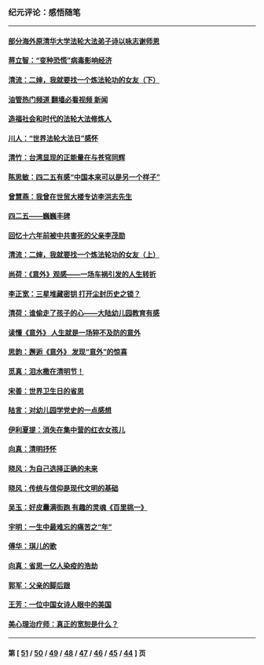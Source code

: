 ### 纪元评论：感悟随笔
---
#### [部分海外原清华大学法轮大法弟子诗以咏志谢师恩](../../pages/nsc1035/n12957723.md?05190330) 
#### [蒋立智：“变种恐慌”病毒影响经济](../../pages/nsc1035/n12955438.md?05190330) 
#### [清流：二婶，我就要找一个炼法轮功的女友（下）](../../pages/nsc1035/n12953189.md?05190330) 
#### [油管热门频道 翻墙必看视频 新闻](ok?05190330)
#### [造福社会和时代的法轮大法修炼人](../../pages/nsc1035/n12944018.md?05190330) 
#### [川人：“世界法轮大法日”感怀](../../pages/nsc1035/n12932771.md?05190330) 
#### [清竹：台湾显现的正能量在与苍穹同辉](../../pages/nsc1035/n12928084.md?05190330) 
#### [陈思敏：四二五有感“中国本来可以是另一个样子”](../../pages/nsc1035/n12902318.md?05190330) 
#### [曾慧燕：我曾在世贸大楼专访李洪志先生](../../pages/nsc1035/n12898729.md?05190330) 
#### [四二五——巍巍丰碑](../../pages/nsc1035/n12893609.md?05190330) 
#### [回忆十六年前被中共害死的父亲李茂勋](../../pages/nsc1035/n12880270.md?05190330) 
#### [清流：二婶，我就要找一个炼法轮功的女友（上）](../../pages/nsc1035/n12879174.md?05190330) 
#### [尚荷：《意外》观感——一场车祸引发的人生转折](../../pages/nsc1035/n12877867.md?05190330) 
#### [李正宽：三星堆藏密钥 打开尘封历史之锁？](../../pages/nsc1035/n12877650.md?05190330) 
#### [清荷：谁偷走了孩子的心——大陆幼儿园教育有感](../../pages/nsc1035/n12871130.md?05190330) 
#### [读懂《意外》 人生就是一场猝不及防的意外](../../pages/nsc1035/n12869689.md?05190330) 
#### [思韵：邂逅《意外》 发现“意外”的惊喜](../../pages/nsc1035/n12862144.md?05190330) 
#### [觅真：泪水撒在清明节！](../../pages/nsc1035/n12857953.md?05190330) 
#### [宋善：世界卫生日的省思](../../pages/nsc1035/n12855911.md?05190330) 
#### [陆言：对幼儿园学党史的一点感想](../../pages/nsc1035/n12851128.md?05190330) 
#### [伊利夏提：消失在集中营的红衣女孩儿](../../pages/nsc1035/n12848360.md?05190330) 
#### [向真：清明抒怀](../../pages/nsc1035/n12848172.md?05190330) 
#### [晓风：为自己选择正确的未来](../../pages/nsc1035/n12778898.md?05190330) 
#### [晓风：传统与信仰是现代文明的基础](../../pages/nsc1035/n12762161.md?05190330) 
#### [吴玉：好皮囊满街跑 有趣的灵魂《百里挑一》](../../pages/nsc1035/n12760835.md?05190330) 
#### [宇明：一生中最难忘的痛苦之“年”](../../pages/nsc1035/n12757663.md?05190330) 
#### [傅华：琪儿的歌](../../pages/nsc1035/n12746849.md?05190330) 
#### [向真：省思一亿人染疫的浩劫](../../pages/nsc1035/n12714820.md?05190330) 
#### [郭军：父亲的脚后跟](../../pages/nsc1035/n12709210.md?05190330) 
#### [王芳：一位中国女诗人眼中的美国](../../pages/nsc1035/n12701160.md?05190330) 
#### [美心理治疗师：真正的宽恕是什么？](../../pages/nsc1035/n12678354.md?05190330) 

---
#### 第 [ [51](./51.md?05190330) / [50](./50.md?05190330) / [49](./49.md?05190330) / [48](./48.md?05190330) / [47](./47.md?05190330) / [46](./46.md?05190330) / [45](./45.md?05190330) / [44](./44.md?05190330) ] 页
